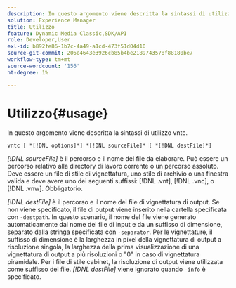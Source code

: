 ```yaml
---
description: In questo argomento viene descritta la sintassi di utilizzo vntc.
solution: Experience Manager
title: Utilizzo
feature: Dynamic Media Classic,SDK/API
role: Developer,User
exl-id: b892fe86-1b7c-4a49-a1cd-473f51d04d10
source-git-commit: 206e4643e3926cb85b4be2189743578f88180be7
workflow-type: tm+mt
source-wordcount: '156'
ht-degree: 1%

---
```


# Utilizzo{#usage}

In questo argomento viene descritta la sintassi di utilizzo vntc.

`vntc [ *[!DNL options]*] *[!DNL sourceFile]* [ *[!DNL destFile]*]`

*[!DNL sourceFile]* è il percorso e il nome del file da elaborare. Può essere un percorso relativo alla directory di lavoro corrente o un percorso assoluto. Deve essere un file di stile di vignettatura, uno stile di archivio o una finestra valida e deve avere uno dei seguenti suffissi: [!DNL .vnt], [!DNL .vnc], o [!DNL .vnw]. Obbligatorio.

*[!DNL destFile]* è il percorso e il nome del file di vignettatura di output. Se non viene specificato, il file di output viene inserito nella cartella specificata con `-destpath`. In questo scenario, il nome del file viene generato automaticamente dal nome del file di input e da un suffisso di dimensione, separato dalla stringa specificata con `-separator`. Per le vignettature, il suffisso di dimensione è la larghezza in pixel della vignettatura di output a risoluzione singola, la larghezza della prima visualizzazione di una vignettatura di output a più risoluzioni o &quot;0&quot; in caso di vignettatura piramidale. Per i file di stile cabinet, la risoluzione di output viene utilizzata come suffisso del file. *[!DNL destFile]* viene ignorato quando `-info` è specificato.
